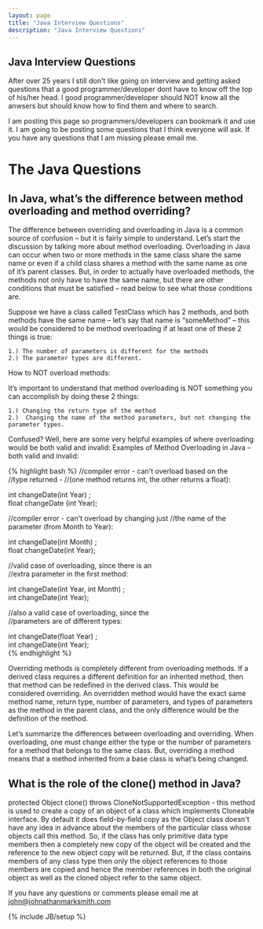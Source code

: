 ```yaml
---
layout: page
title: "Java Interview Questions"
description: "Java Interview Questions"
---
```


## Java Interview Questions

After over 25 years I still don't like going on interview and getting asked questions that a good programmer/developer dont have to know off the top of his/her head. I good programmer/developer should NOT know all the anwsers but should know how to find them and where to search.  

I am posting this page so programmers/developers can bookmark it and use it.  I am going to be posting some questions that I think everyone will ask.  If you have any questions that I am missing please email me.

# The Java Questions

## In Java, what’s the difference between method overloading and method overriding?

 The difference between overriding and overloading in Java is a common source of confusion – but it is fairly simple to understand. Let’s start the discussion by talking more about method overloading. Overloading in Java can occur when two or more methods in the same class share the same name or even if a child class shares a method with the same name as one of it’s parent classes. But, in order to actually have overloaded methods, the methods not only have to have the same name, but there are other conditions that must be satisfied – read below to see what those conditions are.

Suppose we have a class called TestClass which has 2 methods, and both methods have the same name – let’s say that name is “someMethod” – this would be considered to be method overloading if at least one of these 2 things is true:

    1.) The number of parameters is different for the methods   
    2.) The parameter types are different.  

How to NOT overload methods:

It’s important to understand that method overloading is NOT something you can accomplish by doing these 2 things:

    1.) Changing the return type of the method   
    2.)  Changing the name of the method parameters, but not changing the parameter types.  

Confused? Well, here are some very helpful examples of where overloading would be both valid and invalid:
Examples of Method Overloading in Java – both valid and invalid:

{% highlight bash %}
//compiler error - can't overload based on the   
//type returned -
//(one method returns int, the other returns a float):    

int changeDate(int Year) ;  
float changeDate (int Year);    

//compiler error - can't overload by changing just 
//the name of the parameter (from Month to Year):    

int changeDate(int Month) ;  
float changeDate(int Year);    

//valid case of overloading, since there is an   
//extra parameter in the first method:        

int changeDate(int Year, int Month) ;  
int changeDate(int Year);    

//also a valid case of overloading, since the   
//parameters are of different types:    

int changeDate(float Year) ;  
int changeDate(int Year);  
{% endhighlight %}

Overriding methods is completely different from overloading methods. If a derived class requires a different definition for an inherited method, then that method can be redefined in the derived class. This would be considered overriding. An overridden method would have the exact same method name, return type, number of parameters, and types of parameters as the method in the parent class, and the only difference would be the definition of the method.

Let’s summarize the differences between overloading and overriding. When overloading, one must change either the type or the number of parameters for a method that belongs to the same class. But, overriding a method means that a method inherited from a base class is what’s being changed. 


## What is the role of the clone() method in Java?

protected Object clone() throws CloneNotSupportedException - this method is used to create a copy of an object of a class which implements Cloneable interface. By default it does field-by-field copy as the Object class doesn't have any idea in advance about the members of the particular class whose objects call this method. So, if the class has only primitive data type members then a completely new copy of the object will be created and the reference to the new object copy will be returned. But, if the class contains members of any class type then only the object references to those members are copied and hence the member references in both the original object as well as the cloned object refer to the same object.




If you have any questions or comments please email me at <a href="mailto:john@johnathanmarksmith.com">john@johnathanmarksmith.com</a>

{% include JB/setup %}
